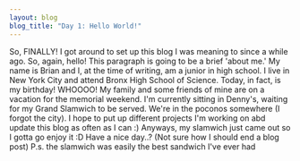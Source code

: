 ```yaml
---
layout: blog
blog_title: "Day 1: Hello World!"
---
```

So, FINALLY! I got around to set up this blog I was meaning to since a while ago.
So, again, hello!
This paragraph is going to be a brief 'about me.' My name is Brian and I, at the time of writing, am a junior in high school. I live in New York City and attend Bronx High School of Science.
Today, in fact, is my birthday! WHOOOO! My family and some friends of mine are on a vacation for the memorial weekend. I'm currently sitting in Denny's, waiting for my Grand Slamwich to be served. We're in the poconos somewhere (I forgot the city).
I hope to put up different projects I'm working on abd update this blog as often as I can :) Anyways, my slamwich just came out so I gotta go enjoy it :D Have a nice day..? (Not sure how I should end a blog post)
P.s. the slamwich was easily the best sandwich I've ever had
